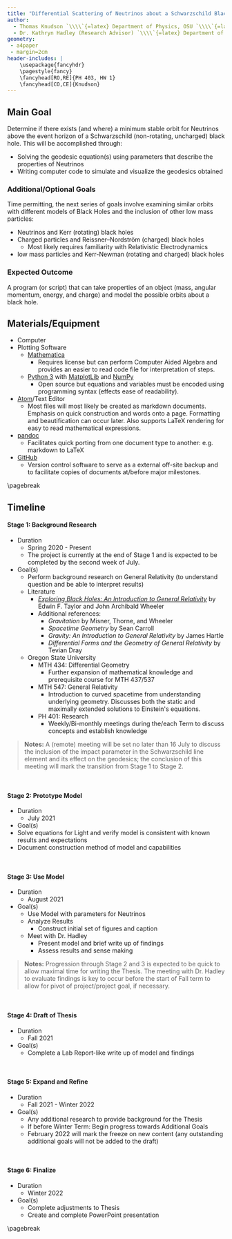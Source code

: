 ```yaml
---
title: "Differential Scattering of Neutrinos about a Schwarzschild Black Hole (Working Title)"
author:
  - Thomas Knudson `\\\\`{=latex} Department of Physics, OSU `\\\\`{=latex} knudsont@oregonstate.edu
  - Dr. Kathryn Hadley (Research Advisor) `\\\\`{=latex} Department of Physics, OSU `\\\\`{=latex} Kathryn.Hadley@oregonstate.edu
geometry:
 - a4paper
 - margin=2cm
header-includes: |
    \usepackage{fancyhdr}
    \pagestyle{fancy}
    \fancyhead[RO,RE]{PH 403, HW 1}
    \fancyhead[CO,CE]{Knudson}
---
```


## Main Goal

Determine if there exists (and where) a minimum stable orbit for Neutrinos above the event horizon of a Schwarzschild (non-rotating, uncharged) black hole. This will be accomplished through:

* Solving the geodesic equation(s) using parameters that describe the properties of Neutrinos
* Writing computer code to simulate and visualize the geodesics obtained

### Additional/Optional Goals

Time permitting, the next series of goals involve examining similar orbits with different models of Black Holes and the inclusion of other low mass particles:

* Neutrinos and Kerr (rotating) black holes
* Charged particles and Reissner–Nordström (charged) black holes
  * Most likely requires familiarity with Relativistic Electrodynamics
* low mass particles and Kerr-Newman (rotating and charged) black holes

### Expected Outcome

A program (or script) that can take properties of an object (mass, angular momentum, energy, and charge) and model the possible orbits about a black hole.

## Materials/Equipment

* Computer
* Plotting Software
  * [Mathematica](https://www.wolfram.com/mathematica/)
    * Requires license but can perform Computer Aided Algebra and provides an easier to read code file for interpretation of steps.
  * [Python 3](https://www.python.org/) with [MatplotLib](https://matplotlib.org/) and [NumPy](https://numpy.org/)
    * Open source but equations and variables must be encoded using programming syntax (effects ease of readability).
* [Atom](https://atom.io/)/Text Editor
  * Most files will most likely be created as markdown documents. Emphasis on quick construction and words onto a page. Formatting and beautification can occur later. Also supports LaTeX rendering for easy to read mathematical expressions.
* [pandoc](https://pandoc.org/)
    * Facilitates quick porting from one document type to another: e.g. markdown to LaTeX
* [GitHub](https://github.com/)
  * Version control software to serve as a external off-site backup and to facilitate copies of documents at/before major milestones.

\pagebreak

## Timeline

#### Stage 1: Background Research

* Duration
  * Spring 2020 - Present
  * The project is currently at the end of Stage 1 and is expected to be completed by the second week of July.
* Goal(s)
  * Perform background research on General Relativity (to understand question and be able to interpret results)
  * Literature
    * [*Exploring Black Holes: An Introduction to General Relativity*](https://www.eftaylor.com/exploringblackholes/) by Edwin F. Taylor and John Archibald Wheeler
    * Additional references:
      * *Gravitation* by Misner, Thorne, and Wheeler
      * *Spacetime Geometry* by Sean Carroll
      * *Gravity: An Introduction to General Relativity* by James Hartle
      * *Differential Forms and the Geometry of General Relativity* by Tevian Dray
  * Oregon State University
    * MTH 434: Differential Geometry
      * Further expansion of mathematical knowledge and prerequisite course for MTH 437/537
    * MTH 547: General Relativity
      * Introduction to curved spacetime from understanding underlying geometry. Discusses both the static and maximally extended solutions to Einstein's equations.
    * PH 401: Research
      * Weekly/Bi-monthly meetings during the/each Term to discuss concepts and establish knowledge

> **Notes:** A (remote) meeting will be set no later than 16 July to discuss the inclusion of the impact parameter in the Schwarzschild line element and its effect on the geodesics; the conclusion of this meeting will mark the transition from Stage 1 to Stage 2.

$$\ $$

#### Stage 2: Prototype Model

* Duration
  * July 2021
* Goal(s)
* Solve equations for Light and verify model is consistent with known results and expectations
* Document construction method of model and capabilities

$$\ $$

#### Stage 3: Use Model

* Duration
  * August 2021
* Goal(s)
  * Use Model with parameters for Neutrinos
  * Analyze Results
    * Construct initial set of figures and caption
  * Meet with Dr. Hadley
    * Present model and brief write up of findings
    * Assess results and sense making

> **Notes:** Progression through Stage 2 and 3 is expected to be quick to allow maximal time for writing the Thesis. The meeting with Dr. Hadley to evaluate findings is key to occur before the start of Fall term to allow for pivot of project/project goal, if necessary.

$$\ $$

#### Stage 4: Draft of Thesis

* Duration
  * Fall 2021
* Goal(s)
  * Complete a Lab Report-like write up of model and findings

$$\ $$

#### Stage 5: Expand and Refine

* Duration
  * Fall 2021 - Winter 2022
* Goal(s)
  * Any additional research to provide background for the Thesis
  * If before Winter Term: Begin progress towards Additional Goals
  * February 2022 will mark the freeze on new content (any outstanding additional goals will not be added to the draft)

$$\ $$

#### Stage 6: Finalize

* Duration
  * Winter 2022
* Goal(s)
  * Complete adjustments to Thesis
  * Create and complete PowerPoint presentation

\pagebreak
